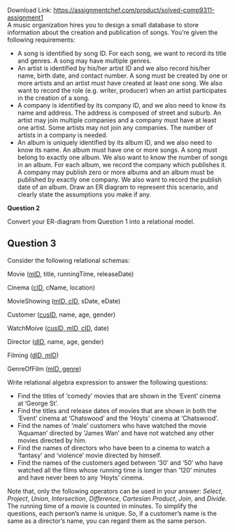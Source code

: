 Download Link: https://assignmentchef.com/product/solved-comp9311-assignment1
<br>
A music organization hires you to design a small database to store information about the creation and publication of songs. You’re given the following requirements:

<ul>

 <li>A song is identified by song ID. For each song, we want to record its title and genres. A song may have multiple genres.</li>

 <li>An artist is identified by his/her artist ID and we also record his/her name, birth date, and contact number. A song must be created by one or more artists and an artist must have created at least one song. We also want to record the role (e.g. writer, producer) when an artist participates in the creation of a song.</li>

 <li>A company is identified by its company ID, and we also need to know its name and address. The address is composed of street and suburb. An artist may join multiple companies and a company must have at least one artist. Some artists may not join any companies. The number of artists in a company is needed.</li>

 <li>An album is uniquely identified by its album ID, and we also need to know its name. An album must have one or more songs. A song must belong to exactly one album. We also want to know the number of songs in an album. For each album, we record the company which publishes it. A company may publish zero or more albums and an album must be published by exactly one company. We also want to record the publish date of an album. Draw an ER diagram to represent this scenario, and clearly state the assumptions you make if any.</li>

</ul>




<strong>Question 2 </strong>

Convert your ER-diagram from Question 1 into a relational model.

<h2>Question 3</h2>

Consider the following relational schemas:

Movie (<u>mID</u>, title, runningTime, releaseDate)

Cinema (<u>cID</u>, cName, location)

MovieShowing (<u>mID, cID</u>, sDate, eDate)

Customer (<u>cusID</u>, name, age, gender)

WatchMoive (<u>cusID, mID, cID</u>, date)

Director (<u>dID</u>, name, age, gender)

Filming (<u>dID, mID</u>)

GenreOfFilm (<u>mID, genre</u>)




Write relational algebra expression to answer the following questions:

<ul>

 <li>Find the titles of ‘comedy’ movies that are shown in the ‘Event’ cinema at ‘George St’.</li>

 <li>Find the titles and release dates of movies that are shown in both the ‘Event’ cinema at ‘Chatswood’ and the ‘Hoyts’ cinema at ‘Chatswood’.</li>

 <li>Find the names of ‘male’ customers who have watched the movie ‘Aquaman’ directed by ‘James Wan’ and have not watched any other movies directed by him.</li>

 <li>Find the names of directors who have been to a cinema to watch a ‘fantasy’ and ‘violence’ movie directed by himself.</li>

 <li>Find the names of the customers aged between ‘30’ and ‘50’ who have watched all the films whose running time is longer than ‘120’ minutes and have never been to any ‘Hoyts’ cinema.</li>

</ul>




Note that, only the following operators can be used in your answer: <em>Select</em>, <em>Project</em>, <em>Union</em>, <em>Intersection</em>, <em>Difference</em>, <em>Cartesian Product</em>, <em>Join</em>, and <em>Divide</em>. The running time of a movie is counted in minutes. To simplify the questions, each person’s name is unique. So, if a customer’s name is the same as a director’s name, you can regard them as the same person.





